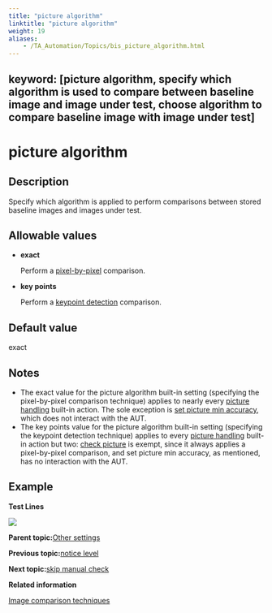 ```yaml
--- 
title: "picture algorithm"
linktitle: "picture algorithm"
weight: 19
aliases: 
    - /TA_Automation/Topics/bis_picture_algorithm.html
---
```

keyword: [picture algorithm, specify which algorithm is used to compare between baseline image and image under test, choose algorithm to compare baseline image with image under test]
---

# picture algorithm

## Description

Specify which algorithm is applied to perform comparisons between stored baseline images and images under test.

## Allowable values

-   **exact**

    Perform a [pixel-by-pixel](aut_image_comparison_techniques.html) comparison.

-   **key points**

    Perform a [keypoint detection](aut_image_comparison_techniques.html) comparison.


## Default value

exact

## Notes

-   The exact value for the picture algorithm built-in setting \(specifying the pixel-by-pixel comparison technique\) applies to nearly every [picture handling](picture_handling.html) built-in action. The sole exception is [set picture min accuracy](set_picture_min_accuracy.html), which does not interact with the AUT.
-   The key points value for the picture algorithm built-in setting \(specifying the keypoint detection technique\) applies to every [picture handling](picture_handling.html) built-in action but two: [check picture](check_picture.html) is exempt, since it always applies a pixel-by-pixel comparison, and set picture min accuracy, as mentioned, has no interaction with the AUT.

## Example

**Test Lines**

![](/images//Images/bis_picture_algorithm_pgm.png)

**Parent topic:**[Other settings](/TA_Automation/Topics/bis_other.html)

**Previous topic:**[notice level](/TA_Automation/Topics/bis_notice_level.html)

**Next topic:**[skip manual check](/TA_Automation/Topics/bis_skip_manual_check.html)

**Related information**  


[Image comparison techniques](/TA_Automation/Topics/aut_image_comparison_techniques.html)

